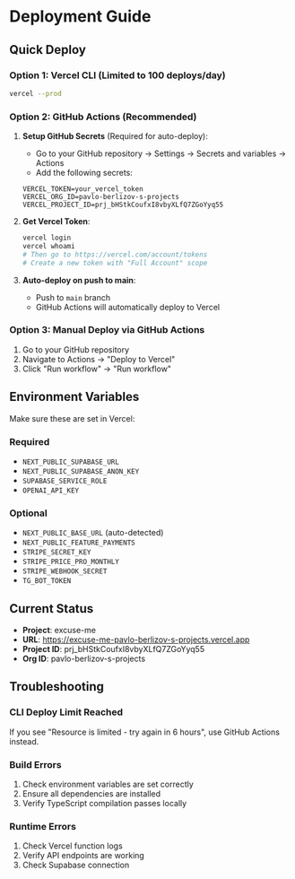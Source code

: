 # Deployment Guide

## Quick Deploy

### Option 1: Vercel CLI (Limited to 100 deploys/day)
```bash
vercel --prod
```

### Option 2: GitHub Actions (Recommended)

1. **Setup GitHub Secrets** (Required for auto-deploy):
   - Go to your GitHub repository → Settings → Secrets and variables → Actions
   - Add the following secrets:

   ```
   VERCEL_TOKEN=your_vercel_token
   VERCEL_ORG_ID=pavlo-berlizov-s-projects
   VERCEL_PROJECT_ID=prj_bHStkCoufxI8vbyXLfQ7ZGoYyq55
   ```

2. **Get Vercel Token**:
   ```bash
   vercel login
   vercel whoami
   # Then go to https://vercel.com/account/tokens
   # Create a new token with "Full Account" scope
   ```

3. **Auto-deploy on push to main**:
   - Push to `main` branch
   - GitHub Actions will automatically deploy to Vercel

### Option 3: Manual Deploy via GitHub Actions

1. Go to your GitHub repository
2. Navigate to Actions → "Deploy to Vercel"
3. Click "Run workflow" → "Run workflow"

## Environment Variables

Make sure these are set in Vercel:

### Required
- `NEXT_PUBLIC_SUPABASE_URL`
- `NEXT_PUBLIC_SUPABASE_ANON_KEY`
- `SUPABASE_SERVICE_ROLE`
- `OPENAI_API_KEY`

### Optional
- `NEXT_PUBLIC_BASE_URL` (auto-detected)
- `NEXT_PUBLIC_FEATURE_PAYMENTS`
- `STRIPE_SECRET_KEY`
- `STRIPE_PRICE_PRO_MONTHLY`
- `STRIPE_WEBHOOK_SECRET`
- `TG_BOT_TOKEN`

## Current Status

- **Project**: excuse-me
- **URL**: https://excuse-me-pavlo-berlizov-s-projects.vercel.app
- **Project ID**: prj_bHStkCoufxI8vbyXLfQ7ZGoYyq55
- **Org ID**: pavlo-berlizov-s-projects

## Troubleshooting

### CLI Deploy Limit Reached
If you see "Resource is limited - try again in 6 hours", use GitHub Actions instead.

### Build Errors
1. Check environment variables are set correctly
2. Ensure all dependencies are installed
3. Verify TypeScript compilation passes locally

### Runtime Errors
1. Check Vercel function logs
2. Verify API endpoints are working
3. Check Supabase connection
